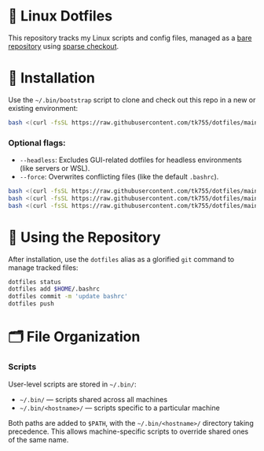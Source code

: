 # 📂 Linux Dotfiles

This repository tracks my Linux scripts and config files, managed as a [bare repository](https://www.atlassian.com/git/tutorials/dotfiles) using [sparse checkout](https://git-scm.com/docs/git-sparse-checkout).

# 🚀 Installation

Use the `~/.bin/bootstrap` script to clone and check out this repo in a new or existing environment:

```bash
bash <(curl -fsSL https://raw.githubusercontent.com/tk755/dotfiles/main/.bin/bootstrap)
```

### Optional flags:
- `--headless`: Excludes GUI-related dotfiles for headless environments (like servers or WSL).
- `--force`: Overwrites conflicting files (like the default `.bashrc`).

```bash
bash <(curl -fsSL https://raw.githubusercontent.com/tk755/dotfiles/main/.bin/bootstrap) --headless
bash <(curl -fsSL https://raw.githubusercontent.com/tk755/dotfiles/main/.bin/bootstrap) --force
bash <(curl -fsSL https://raw.githubusercontent.com/tk755/dotfiles/main/.bin/bootstrap) --headless --force
```

# 🔧 Using the Repository

After installation, use the `dotfiles` alias as a glorified `git` command to manage tracked files:

```bash
dotfiles status
dotfiles add $HOME/.bashrc
dotfiles commit -m 'update bashrc'
dotfiles push
```

# 🗂️ File Organization

### Scripts

User-level scripts are stored in `~/.bin/`:
- `~/.bin/` — scripts shared across all machines
- `~/.bin/<hostname>/` — scripts specific to a particular machine

Both paths are added to `$PATH`, with the `~/.bin/<hostname>/` directory taking precedence. This allows machine-specific scripts to override shared ones of the same name.
